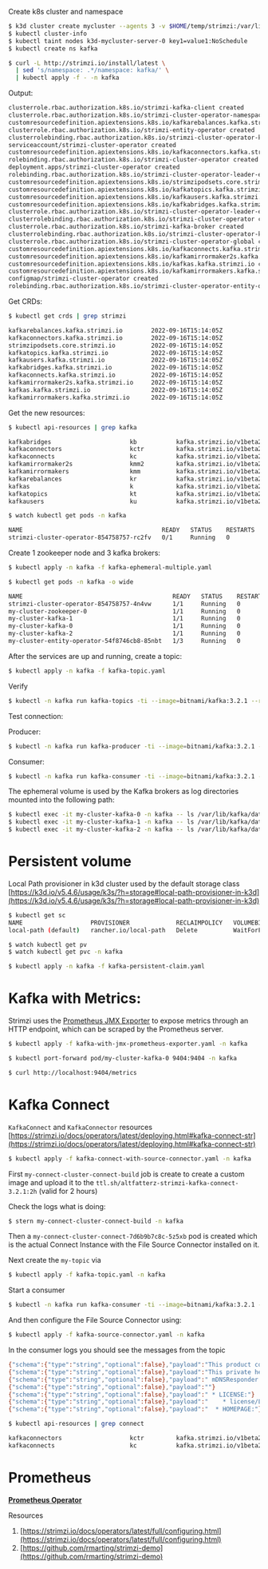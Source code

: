 Create k8s cluster and namespace

```bash
$ k3d cluster create mycluster --agents 3 -v $HOME/temp/strimzi:/var/lib/rancher/k3s/storage@all 
$ kubectl cluster-info
$ kubectl taint nodes k3d-mycluster-server-0 key1=value1:NoSchedule
$ kubectl create ns kafka
```

```bash
$ curl -L http://strimzi.io/install/latest \
  | sed 's/namespace: .*/namespace: kafka/' \
  | kubectl apply -f - -n kafka  
```

Output:
```bash
clusterrole.rbac.authorization.k8s.io/strimzi-kafka-client created
clusterrole.rbac.authorization.k8s.io/strimzi-cluster-operator-namespaced created
customresourcedefinition.apiextensions.k8s.io/kafkarebalances.kafka.strimzi.io created
clusterrole.rbac.authorization.k8s.io/strimzi-entity-operator created
clusterrolebinding.rbac.authorization.k8s.io/strimzi-cluster-operator-kafka-broker-delegation created
serviceaccount/strimzi-cluster-operator created
customresourcedefinition.apiextensions.k8s.io/kafkaconnectors.kafka.strimzi.io created
rolebinding.rbac.authorization.k8s.io/strimzi-cluster-operator created
deployment.apps/strimzi-cluster-operator created
rolebinding.rbac.authorization.k8s.io/strimzi-cluster-operator-leader-election created
customresourcedefinition.apiextensions.k8s.io/strimzipodsets.core.strimzi.io created
customresourcedefinition.apiextensions.k8s.io/kafkatopics.kafka.strimzi.io created
customresourcedefinition.apiextensions.k8s.io/kafkausers.kafka.strimzi.io created
customresourcedefinition.apiextensions.k8s.io/kafkabridges.kafka.strimzi.io created
clusterrole.rbac.authorization.k8s.io/strimzi-cluster-operator-leader-election created
clusterrolebinding.rbac.authorization.k8s.io/strimzi-cluster-operator created
clusterrole.rbac.authorization.k8s.io/strimzi-kafka-broker created
clusterrolebinding.rbac.authorization.k8s.io/strimzi-cluster-operator-kafka-client-delegation created
clusterrole.rbac.authorization.k8s.io/strimzi-cluster-operator-global created
customresourcedefinition.apiextensions.k8s.io/kafkaconnects.kafka.strimzi.io created
customresourcedefinition.apiextensions.k8s.io/kafkamirrormaker2s.kafka.strimzi.io created
customresourcedefinition.apiextensions.k8s.io/kafkas.kafka.strimzi.io created
customresourcedefinition.apiextensions.k8s.io/kafkamirrormakers.kafka.strimzi.io created
configmap/strimzi-cluster-operator created
rolebinding.rbac.authorization.k8s.io/strimzi-cluster-operator-entity-operator-delegation created
```

Get CRDs:
```bash
$ kubectl get crds | grep strimzi

kafkarebalances.kafka.strimzi.io        2022-09-16T15:14:05Z
kafkaconnectors.kafka.strimzi.io        2022-09-16T15:14:05Z
strimzipodsets.core.strimzi.io          2022-09-16T15:14:05Z
kafkatopics.kafka.strimzi.io            2022-09-16T15:14:05Z
kafkausers.kafka.strimzi.io             2022-09-16T15:14:05Z
kafkabridges.kafka.strimzi.io           2022-09-16T15:14:05Z
kafkaconnects.kafka.strimzi.io          2022-09-16T15:14:05Z
kafkamirrormaker2s.kafka.strimzi.io     2022-09-16T15:14:05Z
kafkas.kafka.strimzi.io                 2022-09-16T15:14:05Z
kafkamirrormakers.kafka.strimzi.io      2022-09-16T15:14:05Z
```

Get the new resources:
```bash
$ kubectl api-resources | grep kafka

kafkabridges                      kb           kafka.strimzi.io/v1beta2               true         KafkaBridge
kafkaconnectors                   kctr         kafka.strimzi.io/v1beta2               true         KafkaConnector
kafkaconnects                     kc           kafka.strimzi.io/v1beta2               true         KafkaConnect
kafkamirrormaker2s                kmm2         kafka.strimzi.io/v1beta2               true         KafkaMirrorMaker2
kafkamirrormakers                 kmm          kafka.strimzi.io/v1beta2               true         KafkaMirrorMaker
kafkarebalances                   kr           kafka.strimzi.io/v1beta2               true         KafkaRebalance
kafkas                            k            kafka.strimzi.io/v1beta2               true         Kafka
kafkatopics                       kt           kafka.strimzi.io/v1beta2               true         KafkaTopic
kafkausers                        ku           kafka.strimzi.io/v1beta2               true         KafkaUser
```

```bash
$ watch kubectl get pods -n kafka

NAME                                       READY   STATUS    RESTARTS   AGE
strimzi-cluster-operator-854758757-rc2fv   0/1     Running   0          31s
```

Create 1 zookeeper node and 3 kafka brokers:

```bash
$ kubectl apply -n kafka -f kafka-ephemeral-multiple.yaml
```

```bash
$ kubectl get pods -n kafka -o wide

NAME                                          READY   STATUS    RESTARTS   AGE     IP          NODE                    NOMINATED NODE   READINESS GATES
strimzi-cluster-operator-854758757-4n4vw      1/1     Running   0          8m23s   10.42.3.4   k3d-mycluster-agent-1   <none>           <none>
my-cluster-zookeeper-0                        1/1     Running   0          78s     10.42.1.6   k3d-mycluster-agent-2   <none>           <none>
my-cluster-kafka-1                            1/1     Running   0          54s     10.42.3.6   k3d-mycluster-agent-1   <none>           <none>
my-cluster-kafka-0                            1/1     Running   0          54s     10.42.1.7   k3d-mycluster-agent-2   <none>           <none>
my-cluster-kafka-2                            1/1     Running   0          54s     10.42.2.9   k3d-mycluster-agent-0   <none>           <none>
my-cluster-entity-operator-54f8746cb8-85nbt   1/3     Running   0          11s     10.42.3.7   k3d-mycluster-agent-1   <none>           <none>
```

After the services are up and running, create a topic:

```bash
$ kubectl apply -n kafka -f kafka-topic.yaml
```

Verify
```bash
$ kubectl -n kafka run kafka-topics -ti --image=bitnami/kafka:3.2.1 --rm=true --restart=Never -- kafka-topics.sh --bootstrap-server my-cluster-kafka-bootstrap:9092 --list
```

Test connection:

Producer:

```bash
$ kubectl -n kafka run kafka-producer -ti --image=bitnami/kafka:3.2.1 --rm=true --restart=Never -- kafka-console-producer.sh --bootstrap-server my-cluster-kafka-bootstrap:9092 --topic my-topic
```

Consumer:
```bash
$ kubectl -n kafka run kafka-consumer -ti --image=bitnami/kafka:3.2.1 --rm=true --restart=Never -- kafka-console-consumer.sh --bootstrap-server my-cluster-kafka-bootstrap:9092 --topic my-topic --from-beginning
```

The ephemeral volume is used by the Kafka brokers as log directories mounted into the following path:

```bash
$ kubectl exec -it my-cluster-kafka-0 -n kafka -- ls /var/lib/kafka/data/kafka-log0
$ kubectl exec -it my-cluster-kafka-1 -n kafka -- ls /var/lib/kafka/data/kafka-log1
$ kubectl exec -it my-cluster-kafka-2 -n kafka -- ls /var/lib/kafka/data/kafka-log2
```

# Persistent volume

Local Path provisioner in k3d cluster used by the default storage class
[https://k3d.io/v5.4.6/usage/k3s/?h=storage#local-path-provisioner-in-k3d](https://k3d.io/v5.4.6/usage/k3s/?h=storage#local-path-provisioner-in-k3d)

```bash
$ kubectl get sc 
NAME                   PROVISIONER             RECLAIMPOLICY   VOLUMEBINDINGMODE      ALLOWVOLUMEEXPANSION   AGE
local-path (default)   rancher.io/local-path   Delete          WaitForFirstConsumer   false                  55m
```

```bash
$ watch kubectl get pv
$ watch kubectl get pvc -n kafka
```

```bash
$ kubectl apply -n kafka -f kafka-persistent-claim.yaml
```

# Kafka with Metrics:

Strimzi uses the [Prometheus JMX Exporter](https://github.com/prometheus/jmx_exporter) to expose metrics through an HTTP endpoint, 
which can be scraped by the Prometheus server.

```bash
$ kubectl apply -f kafka-with-jmx-prometheus-exporter.yaml -n kafka
```

```bash
$ kubectl port-forward pod/my-cluster-kafka-0 9404:9404 -n kafka
```

```bash
$ curl http://localhost:9404/metrics
```

# Kafka Connect

`KafkaConnect` and `KafkaConnector` resources [https://strimzi.io/docs/operators/latest/deploying.html#kafka-connect-str](https://strimzi.io/docs/operators/latest/deploying.html#kafka-connect-str)

```bash
$ kubectl apply -f kafka-connect-with-source-connector.yaml -n kafka
```
First `my-connect-cluster-connect-build` job is create to create a custom image and upload it to the
`ttl.sh/altfatterz-strimzi-kafka-connect-3.2.1:2h` (valid for 2 hours)

Check the logs what is doing:

```bash
$ stern my-connect-cluster-connect-build -n kafka
```

Then a `my-connect-cluster-connect-7d6b9b7c8c-5z5xb` pod is created which is the actual Connect Instance with the File Source Connector installed on it.

Next create the `my-topic` via

```bash
$ kubectl apply -f kafka-topic.yaml -n kafka
```

Start a consumer
```bash
$ kubectl -n kafka run kafka-consumer -ti --image=bitnami/kafka:3.2.1 --rm=true --restart=Never -- kafka-console-consumer.sh --bootstrap-server my-cluster-kafka-bootstrap:9092 --topic my-topic --from-beginning
```

And then configure the File Source Connector using:

```bash
$ kubectl apply -f kafka-source-connector.yaml -n kafka
```

In the consumer logs you should see the messages from the topic

```bash
{"schema":{"type":"string","optional":false},"payload":"This product contains the dnsinfo.h header file, that provides a way to retrieve the system DNS configuration on MacOS."}
{"schema":{"type":"string","optional":false},"payload":"This private header is also used by Apple's open source"}
{"schema":{"type":"string","optional":false},"payload":" mDNSResponder (https://opensource.apple.com/tarballs/mDNSResponder/)."}
{"schema":{"type":"string","optional":false},"payload":""}
{"schema":{"type":"string","optional":false},"payload":" * LICENSE:"}
{"schema":{"type":"string","optional":false},"payload":"    * license/LICENSE.dnsinfo.txt (Apple Public Source License 2.0)"}
{"schema":{"type":"string","optional":false},"payload":"  * HOMEPAGE:"}
```

```bash
$ kubectl api-resources | grep connect

kafkaconnectors                   kctr         kafka.strimzi.io/v1beta2               true         KafkaConnector
kafkaconnects                     kc           kafka.strimzi.io/v1beta2               true         KafkaConnect
```




# Prometheus

[**Prometheus Operator**](https://github.com/prometheus-operator/prometheus-operator)


Resources

1. [https://strimzi.io/docs/operators/latest/full/configuring.html](https://strimzi.io/docs/operators/latest/full/configuring.html)
2. [https://github.com/rmarting/strimzi-demo](https://github.com/rmarting/strimzi-demo)
